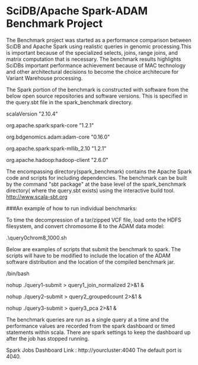 # SciDB/Apache Spark-ADAM Benchmark Project

The Benchmark project was started as a performance comparison between SciDB and Apache Spark using realistic queries in genomic processing.This is important because of the specialized selects, joins, range joins, and matrix computation that is necessary. The benchmark results highlights SciDBs important performance achievement because of MAC technology and other architectural decisions to become the choice architecure for Variant Warehouse processing.

The Spark portion of the benchmark is constructed with software from the below open source repositories and software versions. This is specified in the query.sbt file in the spark_benchmark directory. 


scalaVersion  "2.10.4"


org.apache.spark:spark-core   "1.2.1"


org.bdgenomics.adam:adam-core "0.16.0"


org.apache.spark:spark-mllib_2.10 "1.2.1"


org.apache.hadoop:hadoop-client  "2.6.0"

The encompassing directory(spark_benchmark) contains the Apache Spark code and scripts for including dependencies. 
The benchmark can be built by the command "sbt package" at the base level of the spark_benchmark directory( where the query.sbt exists) using the interactive build tool.   http://www.scala-sbt.org

###An example of how to run individual benchmarks:

To time the decompression of a tar/zipped VCF file, load onto the HDFS filesystem, and convert chromosome 8 to the ADAM data model:


.\query0chrom8_1000.sh

Below are examples of scripts that submit the benchmark to spark. The scripts will have to be modified to include the location of the ADAM software distribution and the location of the compiled benchmark jar.  

/bin/bash


nohup ./query1-submit > query1_join_normalized 2>&1 &


nohup ./query2-submit > query2_groupedcount 2>&1 &


nohup ./query3-submit > query3_pca 2>&1 &

The benchmark queries are run as a single query at a time and the performance values are recorded from the spark dashboard or timed statements within scala. There are spark settings to keep the dashboard up after the job has stopped running. 

Spark Jobs Dashboard Link : http://yourcluster:4040 The default port is 4040. 




